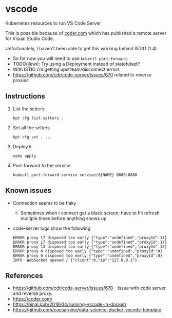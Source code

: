 # vscode

Kubernetes resources to run VS Code Server

This is possible because of [coder.com](https://coder.com/) which has published
a remote server for Visual Studio Code.

Unfortunately, I haven't been able to get this working behind ISTIO (1.4)

  * So for now you will need to use `kubectl port-forward`.
  * TODO(jlewi): Try using a Deployment instead of statefulset?
  * With ISTIO i'm getting upstream/disconnect errors 
  * https://github.com/cdr/code-server/issues/670 related to reverse proxies


## Instructions

1. List the setters

   ```
   kpt cfg list-setters .
   ```

1. Set all the setters

   ```
   kpt cfg set . ...
   ```

1. Deploy it

   ```
   make apply
   ```

1. Port-forward to the service

   ```
   kubectl port-forward service service/${NAME} 8080:8080
   ```
## Known issues

* Connection seems to be flaky
  
  * Sometimes when I connect get a black screen; have to hit refresh multiple times before anything shows up

* code-server logs show the following

  ```
  ERROR proxy 17 disposed too early {"type":"undefined","proxyId":17}
  ERROR proxy 17 disposed too early {"type":"undefined","proxyId":17}
  ERROR proxy 13 disposed too early {"type":"undefined","proxyId":13}
  ERROR proxy 0 disposed too early {"type":"undefined","proxyId":0}
  ERROR proxy 0 disposed too early {"type":"undefined","proxyId":0}
  INFO  WebSocket opened / {"client":9,"ip":"127.0.0.1"}
  ```

## References

* https://github.com/cdr/code-server/issues/670 - Issue with code server and reverse proxy.
* https://coder.com/
* https://binal.pub/2019/04/running-vscode-in-docker/
* https://github.com/caesarnine/data-science-docker-vscode-template
